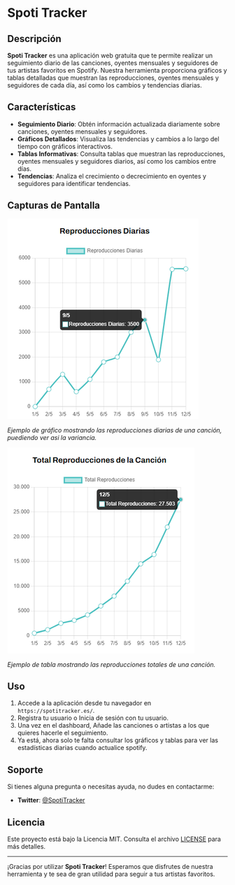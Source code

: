 # Spoti Tracker  
## Descripción  
**Spoti Tracker** es una aplicación web gratuita que te permite realizar un seguimiento diario de las canciones, oyentes mensuales y seguidores de tus artistas favoritos en Spotify. Nuestra herramienta proporciona gráficos y tablas detalladas que muestran las reproducciones, oyentes mensuales y seguidores de cada día, así como los cambios y tendencias diarias.
 ## Características  
 -  **Seguimiento Diario**: Obtén información actualizada diariamente sobre canciones, oyentes mensuales y seguidores. 
 -  **Gráficos Detallados**: Visualiza las tendencias y cambios a lo largo del tiempo con gráficos interactivos.
 - **Tablas Informativas**: Consulta tablas que muestran las reproducciones, oyentes mensuales y seguidores diarios, así como los cambios entre días.
  -  **Tendencias**: Analiza el crecimiento o decrecimiento en oyentes y seguidores para identificar tendencias.
 ## Capturas de Pantalla
  ![Gráfico de Tendencias](https://raw.githubusercontent.com/www-Carbono/spotifytracker/main/ReproduccionesDiarias.png) 
  
  *Ejemplo de gráfico mostrando las reproducciones diarias de una canción, puediendo ver asi la variancia.*
  
  ![Tabla de Seguimiento](https://raw.githubusercontent.com/www-Carbono/spotifytracker/main/totalReproducciones.png) 
  
  *Ejemplo de tabla mostrando las reproducciones totales de una canción.*  

## Uso

1. Accede a la aplicación desde tu navegador en `https://spotitracker.es/`.
2. Registra tu usuario o Inicia de sesión con tu usuario.
3. Una vez en el dashboard, Añade las canciones o artistas a los que quieres hacerle el seguimiento.
5. Ya está, ahora solo te falta consultar los gráficos y tablas para ver las estadísticas diarias cuando actualice spotify.

## Soporte

Si tienes alguna pregunta o necesitas ayuda, no dudes en contactarme:

- **Twitter**: [@SpotiTracker](https://x.com/SpotiTracker)

## Licencia

Este proyecto está bajo la Licencia MIT. Consulta el archivo [LICENSE](LICENSE) para más detalles.

---

¡Gracias por utilizar **Spoti Tracker**! Esperamos que disfrutes de nuestra herramienta y te sea de gran utilidad para seguir a tus artistas favoritos.
